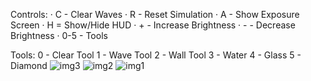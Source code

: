 Controls:
 · C - Clear Waves
 · R - Reset Simulation
 · A - Show Exposure Screen
 · H = Show/Hide HUD
 · + - Increase Brightness
 · - - Decrease Brightness
 · 0-5 - Tools

 Tools:
 0 - Clear Tool
 1 - Wave Tool
 2 - Wall Tool
 3 - Water
 4 - Glass
 5 - Diamond
![img3](https://github.com/LUA989/WaveSim2D/assets/88454354/7864139c-6571-4194-971d-e327f4b85a7d)
![img2](https://github.com/LUA989/WaveSim2D/assets/88454354/ff5a1b73-c4ff-47d5-81cc-df83dd290119)
![img1](https://github.com/LUA989/WaveSim2D/assets/88454354/e6c74a49-5637-4c62-8b30-c4ff4194ac43)
